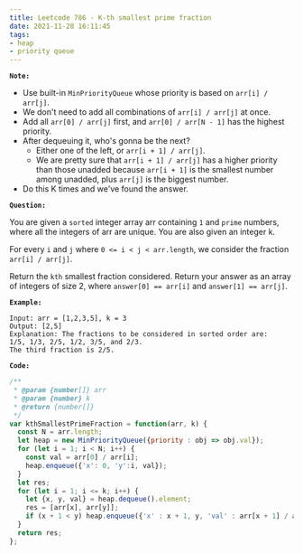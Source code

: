 ```yaml
---
title: Leetcode 786 - K-th smallest prime fraction
date: 2021-11-28 16:11:45
tags:
- heap
- priority queue
---
```

**`Note:`**
- Use built-in `MinPriorityQueue` whose priority is based on `arr[i] / arr[j]`.
- We don't need to add all combinations of `arr[i] / arr[j]` at once.
- Add all `arr[0] / arr[j]` first, and `arr[0] / arr[N - 1]` has the highest priority.
- After dequeuing it, who's gonna be the next?
  - Either one of the left, or `arr[i + 1] / arr[j]`.
  - We are pretty sure that `arr[i + 1] / arr[j]` has a higher priority than those unadded because `arr[i + 1]` is the smallest number among unadded, plus `arr[j]` is the biggest number.
- Do this K times and we've found the answer.

**`Question:`**

You are given a `sorted` integer array arr containing `1` and `prime` numbers, where all the integers of arr are unique. You are also given an integer k.

For every `i` and `j` where `0 <= i < j < arr.length`, we consider the fraction `arr[i] / arr[j]`.

Return the `kth` smallest fraction considered. Return your answer as an array of integers of size 2, where `answer[0] == arr[i]` and `answer[1] == arr[j]`.

**`Example:`**
```
Input: arr = [1,2,3,5], k = 3
Output: [2,5]
Explanation: The fractions to be considered in sorted order are:
1/5, 1/3, 2/5, 1/2, 3/5, and 2/3.
The third fraction is 2/5.
```

**`Code:`**
```javascript
/**
 * @param {number[]} arr
 * @param {number} k
 * @return {number[]}
 */
var kthSmallestPrimeFraction = function(arr, k) {
  const N = arr.length;
  let heap = new MinPriorityQueue({priority : obj => obj.val});
  for (let i = 1; i < N; i++) {
    const val = arr[0] / arr[i];
    heap.enqueue({'x': 0, 'y':i, val});
  }
  let res;
  for (let i = 1; i <= k; i++) {
    let {x, y, val} = heap.dequeue().element;
    res = [arr[x], arr[y]];
    if (x + 1 < y) heap.enqueue({'x' : x + 1, y, 'val' : arr[x + 1] / arr[y]});
  }
  return res;
};
```